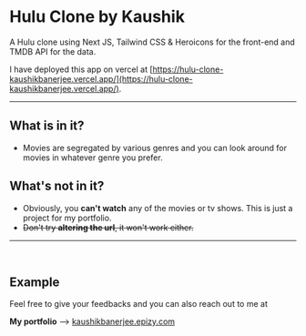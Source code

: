 # Hulu Clone by Kaushik

A Hulu clone using Next JS, Tailwind CSS & Heroicons for the front-end and TMDB API for the data.
<br>

I have deployed this app on vercel at [https://hulu-clone-kaushikbanerjee.vercel.app/](https://hulu-clone-kaushikbanerjee.vercel.app/).

---

## What is in it?
- Movies are segregated by various genres and you can look around for movies in whatever genre you prefer.

## What's not in it? 
- Obviously, you **can't watch** any of the movies or tv shows. This is just a project for my portfolio. 
- ~~Don't try **altering the url**, it won't work either.~~

---
<br>

## Example

Feel free to give your feedbacks and you can also reach out to me at 

**My portfolio** --> <a href="kaushikbanerjee.epizy.com">kaushikbanerjee.epizy.com</a>
